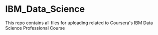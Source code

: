 # IBM_Data_Science
This repo contains all files for uploading related to Coursera's IBM Data Science Professional Course
